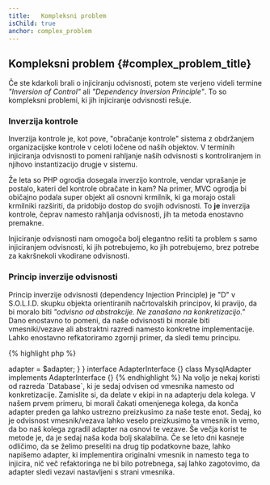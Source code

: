 ```yaml
---
title:   Kompleksni problem
isChild: true
anchor: complex_problem
---
```


## Kompleksni problem {#complex_problem_title}

Če ste kdarkoli brali o injiciranju odvisnosti, potem ste verjeno videli termine *"Inversion of Control"* ali *"Dependency Inversion Principle"*.
To so kompleksni problemi, ki jih injiciranje odvisnosti rešuje.

### Inverzija kontrole

Inverzija kontrole je, kot pove, "obračanje kontrole" sistema z obdržanjem organizacijske kontrole v celoti ločene od naših objektov.
V terminih injiciranja odvisnosti to pomeni rahljanje naših odvisnosti s kontroliranjem in njihovo instantizacijo drugje v sistemu.

Že leta so PHP ogrodja dosegala inverzijo kontrole, vendar vprašanje je postalo, kateri del kontrole
obračate in kam? Na primer, MVC ogrodja bi običajno podala super objekt ali osnovni krmilnik, ki ga morajo ostali
krmilniki razširiti, da pridobijo dostop do svojih odvisnosti. To **je** inverzija kontrole, čeprav namesto rahljanja
odvisnosti, jih ta metoda enostavno premakne.

Injiciranje odvisnosti nam omogoča bolj elegantno rešiti ta problem s samo injiciranjem odvisnosti, ki jih potrebujemo, ko jih potrebujemo,
brez potrebe za kakršnekoli vkodirane odvisnosti.

### Princip inverzije odvisnosti

Princip inverzije odvisnosti (dependency Injection Principle) je "D" v S.O.L.I.D. skupku objekta orientiranih načrtovalskih principov, ki
pravijo, da bi moralo biti *"odvisno od abstrakcije. Ne zanašano na konkretizacijo."* Dano enostavno to pomeni, da naše odvisnosti bi morale biti
vmesniki/vezave ali abstraktni razredi namesto konkretne implementacije. Lahko enostavno refkatoriramo zgornji primer, da sledi temu principu.

{% highlight php %}
<?php
namespace Database;

class Database
{
    protected $adapter;

    public function __construct(AdapterInterface $adapter)
    {
        $this->adapter = $adapter;
    }
}

interface AdapterInterface {}

class MysqlAdapter implements AdapterInterface {}
{% endhighlight %}

Na voljo je nekaj koristi od razreda `Database`, ki je sedaj odvisen od vmesnika namesto od konkretizacije.

Zamislite si, da delate v ekipi in na adapterju dela kolega. V našem prvem primeru, bi morali čakati
omenjenega kolega, da konča adapter preden ga lahko ustrezno preizkusimo za naše teste enot. Sedaj, ko je odvisnost
vmesnik/vezava lahko veselo preizkusimo ta vmesnik in vemo, da bo naš kolega zgradil adapter na osnovi te vezave.

Še večja korist te metode je, da je sedaj naša koda bolj skalabilna. Če se leto dni kasneje odličimo, da se
želimo preseliti na drug tip podatkovne baze, lahko napišemo adapter, ki implementira originalni vmesnik in namesto tega to injicira,
nič več refaktoringa ne bi bilo potrebnega, saj lahko zagotovimo, da adapter sledi vezavi nastavljeni s strani vmesnika.
